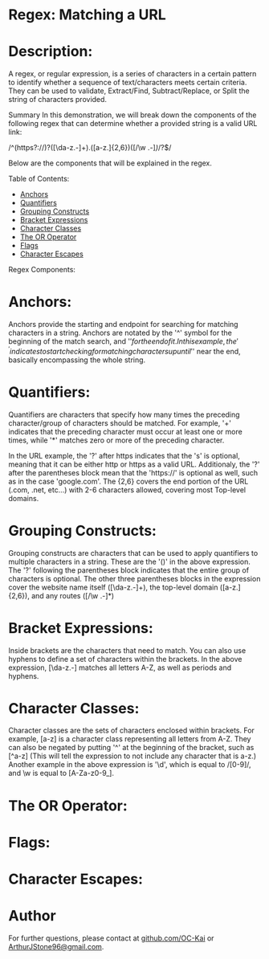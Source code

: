 # Regex: Matching a URL 

# Description:

A regex, or regular expression, is a series of characters in a certain pattern to identify whether a sequence of text/characters meets certain criteria. They can be used to validate,
Extract/Find, Subtract/Replace, or Split the string of characters provided.

Summary
In this demonstration, we will break down the components of the following regex that can determine whether a provided string is a valid URL link:

/^(https?:\/\/)?([\da-z\.-]+)\.([a-z\.]{2,6})([\/\w \.-]*)*\/?$/

Below are the components that will be explained in the regex.

Table of Contents:

-   [Anchors](#anchors)
-   [Quantifiers](#quantifiers)
-   [Grouping Constructs](#grouping-constructs)
-   [Bracket Expressions](#bracket-expressions)
-   [Character Classes](#character-classes)
-   [The OR Operator](#the-or-operator)
-   [Flags](#flags)
-   [Character Escapes](#character-escapes)


Regex Components:

# Anchors:

Anchors provide the starting and endpoint for searching for matching characters in a string. Anchors are notated by  the '^' symbol for the beginning of the match search, and '$' for the end of it.
In this example, the '^' indicates to start checking for matching characters up until '$' near the end, basically encompassing the whole string.


# Quantifiers:

Quantifiers are characters that specify how many times the preceding character/group of characters should be matched. For example, '+' indicates that the preceding character must occur at least one or more times,  while '*' matches zero or more of the preceding character. 

In the URL example, the '?' after https indicates that the 's' is optional, meaning that it can be either http or https as a valid URL. Additionaly, the '?' after the parentheses block mean that the 'https://' is optional as well, such as in the case 'google.com'. The {2,6} covers the end portion of the URL (.com, .net, etc...) with 2-6 characters allowed, covering most Top-level domains.


# Grouping Constructs:

Grouping constructs are characters that can be used to apply quantifiers to multiple characters in a string. These are the '()' in the above expression. The '?' following the parentheses block indicates that the entire group of characters is optional. The other three parentheses blocks in the expression cover the website name itself ([\da-z\.-]+), the top-level domain ([a-z\.]{2,6}), and any routes ([\/\w \.-]*)

# Bracket Expressions:

Inside brackets are the characters that need to match. You can also use hyphens to define a set of characters within the brackets. In the above expression, [\da-z\.-] matches all letters A-Z, as well as periods and hyphens.

# Character Classes:
Character classes are the sets of characters enclosed within brackets. For example, [a-z] is a character class representing all letters from A-Z. They can also be negated by putting '^' at the beginning of the bracket, such as [^a-z] (This will tell the expression to not include any character that is a-z.) Another example in the above expression is '\d', which is equal to /[0-9]/, and \w is equal to [A-Za-z0-9_].

# The OR Operator:

# Flags:

# Character Escapes:

# Author
For further questions, please contact at [github.com/OC-Kai](https://github.com/OC-Kai) or <a href = "mailto:ArthurJStone96@gmail.com">ArthurJStone96@gmail.com</a>.